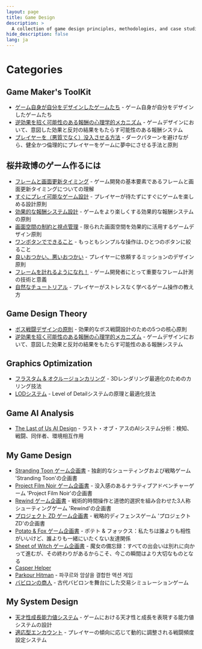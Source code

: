 ```yaml
---
layout: page
title: Game Design
description: >
  A collection of game design principles, methodologies, and case studies.
hide_description: false
lang: ja
---
```


# Categories

## Game Maker's ToolKit
* [ゲーム自身が自分をデザインしたゲームたち](game-design-itself) - ゲーム自身が自分をデザインしたゲームたち
* [逆効果を招く可能性のある報酬の心理学的メカニズム](adverse-reward-psychology) - ゲームデザインにおいて、意図した効果と反対の結果をもたらす可能性のある報酬システム
* [プレイヤーを（悪質でなく）没入させる方法](ethical-engagement) - ダークパターンを避けながら、健全かつ倫理的にプレイヤーをゲームに夢中にさせる手法と原則

## 桜井政博のゲーム作るには
* [フレームと画面更新タイミング](frame-timing) - ゲーム開発の基本要素であるフレームと画面更新タイミングについての理解
* [すぐにプレイ可能なゲーム設計](immediate-gameplay) - プレイヤーが待たずにすぐにゲームを楽しめる設計原則
* [効果的な報酬システム設計](reward-system) - ゲームをより楽しくする効果的な報酬システムの原則
* [画面空間の制約と視点管理](screen-space-management) - 限られた画面空間を効果的に活用するゲームデザイン原則
* [ワンボタンでできること](one-button-design) - もっともシンプルな操作は､ひとつのボタンに絞ること
* [良いおつかい、悪いおつかい](good-bad-errands) - プレイヤーに依頼するミッションのデザイン原則
* [フレームを計れるようになれ！](measure-frames) - ゲーム開発者にとって重要なフレーム計測の技術と意義
* [自然なチュートリアル](natural-tutorial) - プレイヤーがストレスなく学べるゲーム操作の教え方

## Game Design Theory
* [ボス戦闘デザインの原則](boss-fight-design) - 効果的なボス戦闘設計のための5つの核心原則
* [逆効果を招く可能性のある報酬の心理学的メカニズム](adverse-reward-psychology) - ゲームデザインにおいて、意図した効果と反対の結果をもたらす可能性のある報酬システム

## Graphics Optimization
* [フラスタム & オクルージョンカリング](culling-techniques) - 3Dレンダリング最適化のためのカリング技法
* [LODシステム](lod-system) - Level of Detailシステムの原理と最適化技法

## Game AI Analysis
* [The Last of Us AI Design](last-of-us-ai) - ラスト・オブ・アスのAIシステム分析：検知、戦闘、同伴者、環境相互作用

## My Game Design
* [Stranding Toon ゲーム企画書](stranding-toon) - 独創的なシューティングおよび戦略ゲーム 'Stranding Toon'の企画書
* [Project Film Noir ゲーム企画書](project-film-nori) - 没入感のあるナラティブアドベンチャーゲーム 'Project Film Noir'の企画書
* [Rewind ゲーム企画書](rewind) - 戦術的時間操作と道徳的選択を組み合わせた3人称シューティングゲーム 'Rewind'の企画書
* [プロジェクト ZD ゲーム企画書](project-zd) - 戦略的ディフェンスゲーム 'プロジェクト ZD'の企画書
* [Potato & Fox ゲーム企画書](potato-fox) - ポテト & フォックス：私たちは誰よりも相性がいいけど、誰よりも一緒にいたくない友達関係
* [Sheet of Witch ゲーム企画書](sheet-of-witch) - 魔女の備忘録：すべての出会いは別れに向かって進むが、その終わりがあるからこそ、今この瞬間はより大切なものとなる
* [Casper Helper]()
* [Parkour Hitman](parkour-hitman) - 파쿠르와 암살을 결합한 액션 게임
* [バビロンの商人](babylon-merchant) - 古代バビロンを舞台にした交易シミュレーションゲーム

## My System Design
* [天才性成長能力値システム](genius-growth-system) - ゲームにおける天才性と成長を表現する能力値システムの設計
* [適応型エンカウント](adaptive-encounter) - プレイヤーの傾向に応じて動的に調整される戦闘頻度設定システム 